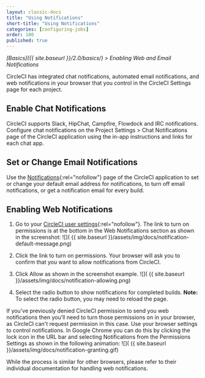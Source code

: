 ```yaml
---
layout: classic-docs
title: "Using Notifications"
short-title: "Using Notifications"
categories: [configuring-jobs]
order: 100
published: true
---
```


*[Basics]({{ site.baseurl }}/2.0/basics/) > Enabling Web and Email Notifications* 

CircleCI has integrated chat notifications, automated email notifications, and web notifications in your browser that you  control in the CircleCI Settings page for each project.

## Enable Chat Notifications

CircleCI supports Slack, HipChat, Campfire, Flowdock and IRC notifications. Configure chat notifications on the Project Settings > Chat Notifications page of the CircleCI application using the in-app instructions and links for each chat app.

## Set or Change Email Notifications
Use the [Notifications](https://circleci.com/account/notifications){:rel="nofollow"} page of the CircleCI application to set or change your default email address for notifications, to turn off email notifications, or get a notification email for every build.

## Enabling Web Notifications

1. Go to your [CircleCI user settings](https://circleci.com/account/notifications){:rel="nofollow"}. The link to turn on permissions is at the bottom in the Web Notifications section as shown in the screenshot:
![](  {{ site.baseurl }}/assets/img/docs/notification-default-message.png)

2. Click the link to turn on permissions. Your browser will ask you to confirm that you want to allow notifications from CircleCI. 

3. Click Allow as shown in the screenshot example.
![](  {{ site.baseurl }}/assets/img/docs/notification-allowing.png)

4. Select the radio button to show notifications for completed builds. **Note:** To select the radio button, you may need to reload the page. 

If you've previously denied CircleCI permission to send you web notifications
then you'll need to turn those permissions on in your browser, as CircleCI can't
request permission in this case. Use your browser settings to control notifications. In Google Chrome you can do this by clicking the lock icon in the URL bar and selecting Notifications from the Permissions Settings as shown in the following animation:
![](  {{ site.baseurl }}/assets/img/docs/notification-granting.gif)

While the process is similar for other browsers, please refer to their individual
documentation for handling web notifications.
